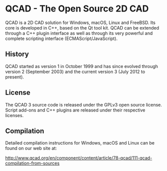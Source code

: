 QCAD - The Open Source 2D CAD
=============================

QCAD is a 2D CAD solution for Windows, macOS, Linux and FreeBSD. Its core is developed in C++, based on the Qt tool kit.
QCAD can be extended through a C++ plugin interface as well as through its very powerful and complete scripting 
interface (ECMAScript/JavaScript).

History
-------
QCAD started as version 1 in October 1999 and has since evolved through version 2 (September 2003) 
and the current version 3 (July 2012 to present).

License
-------
The QCAD 3 source code is released under the GPLv3 open source license. Script add-ons and C++ plugins 
are released under their respective licenses.

Compilation
-----------
Detailed compilation instructions for Windows, macOS and Linux can be found on our web site at:

http://www.qcad.org/en/component/content/article/78-qcad/111-qcad-compilation-from-sources

